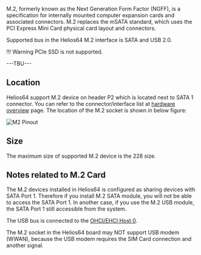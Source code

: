 M.2, formerly known as the Next Generation Form Factor (NGFF), is a specification for internally mounted computer expansion cards and associated connectors.
M.2 replaces the mSATA standard, which uses the PCI Express Mini Card physical card layout and connectors.

Supported bus in the Helios64 M.2 interface is SATA and USB 2.0.

!!! Warning
	PCIe SSD is not supported.

---TBU---

## Location

Helios64 support M.2 device on header P2 which is located next to SATA 1 connector.
You can refer to the connector/interface list at [hardware overview](/helios64/hardware#connector-interface-list) page.
The location of the M.2 socket is shown in below figure:

![M2 Pinout](/helios64/img/m2/m2-zoom-w-symbol.jpg)

## Size

The maximum size of supported M.2 device is the 228 size. 

## Notes related to M.2 Card
The M.2 devices installed in Helios64 is configured as sharing devices with SATA Port 1.
Therefore if you install M.2 SATA module, you will not be able to access the SATA Port 1.
In another case, if you use the M.2 USB module, the SATA Port 1 still accessible from the system.

The USB bus is connected to the [OHCI/EHCI Host 0](/helios64/usb/#usb-on-helios64).

The M.2 socket in the Helios64 board may NOT support USB modem (WWAN), because the USB modem requires the SIM Card connection and another signal.
